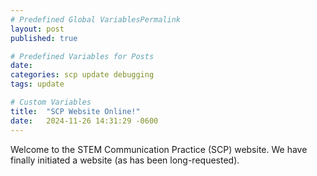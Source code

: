 ```yaml
---
# Predefined Global VariablesPermalink
layout: post
published: true

# Predefined Variables for Posts
date: 
categories: scp update debugging
tags: update

# Custom Variables
title:  "SCP Website Online!"
date:   2024-11-26 14:31:29 -0600
---
```

Welcome to the STEM Communication Practice (SCP) website. We have finally initiated a website (as has been long-requested). 